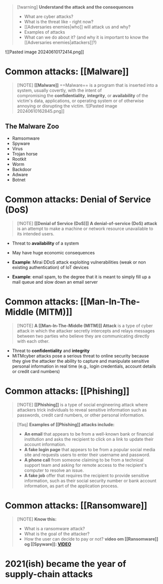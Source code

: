 > [!warning] **Understand the attack and the consequences**
> - What are cyber attacks?
> - What is the threat like - right now?
> - [[Adversaries enemies|who]] will attack us and why?
> - Examples of attacks
> - What can we do about it? (and why it is important to know the [[Adversaries enemies|attackers]]?)

![[Pasted image 20240610172414.png]]
# Common attacks: [[Malware]]

> [!NOTE] **[[Malware]]**
> ==Malware== is a program that is inserted into a system, usually covertly, with the intent of   
> compromising the **confidentiality**, **integrity**, or **availability** of the victim's data, applications, or operating system or of otherwise annoying or disrupting the victim.
> ![[Pasted image 20240610162845.png]]
> 

## The Malware Zoo
- Ramsomware
- Spyware
- Virus
- Trojan horse
- Rootkit
- Worm
- Backdoor
- Adware
- Botnet

# Common attacks: Denial of Service (DoS)

> [!NOTE] **[[Denial of Service (DoS)]]**
> **A denial-of-service (DoS) attack** is an attempt to make a machine or network resource unavailable to its intended users.
 
- Threat to **availability** of a system
- May have huge economic consequences

- **Example**: Mirai DDoS attack exploiting vulnerabilities (weak or non existing authentication) of IoT devices
- **Example**: email spam, to the degree that it is meant to simply fill up a mail queue and slow down an email server

# Common attacks: [[Man-ln-The-Middle (MITM)]]

> [!NOTE] **A [[Man-ln-The-Middle (MITM)]] Attack**
> is a type of cyber attack in which the attacker secretly intercepts and relays messages between two parties who believe they are communicating directly with each other.

- Threat to **confidentiality** and **integrity**
- MiTMcyber attacks pose a serious threat to online security because they give the attacker the ability to capture and manipulate sensitive personal information in real time (e.g., login credentials, account details or credit card numbers)

# Common attacks: [[Phishing]]

> [!NOTE] **[[Phishing]]**
> is a type of social engineering attack where attackers trick individuals to reveal sensitive information such as passwords, credit card numbers, or other personal information.

> [!faq] **Examples of [[Phishing]] attacks include:**
> - **An email** that appears to be from a well-known bank or financial institution and asks the recipient to click on a link to update their account information. 
> - **A fake login page** that appears to be from a popular social media site and requests users to enter their username and password.
> - **A phone call** from someone claiming to be from a technical support team and asking for remote access to the recipient's computer to resolve an issue.
> - **A fake job** offer that requires the recipient to provide sensitive information, such as their social security number or bank account information, as part of the application process.

# Common attacks: [[Ransomware]]

> [!NOTE] **Know this:**
> - What is a ransomware attack?
> - What is the goal of the attacker?
> - How the user can decide to pay or not?
> **video om [[Ransomware]] og [[Spyware]]: [VIDEO](https://www.youtube.com/watch?v=rVl7y-u7Hrs)**

# 2021(ish) became the year of supply-chain attacks